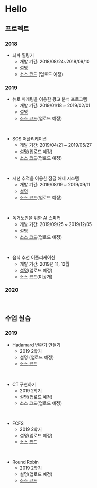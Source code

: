 # Hello


## 프로젝트

### 2018
- 뇌파 힐링기  
  - 개발 기간: 2018/08/24~2018/09/10
  - [설명](https://github.com/minji-o-j/Healing-Machine-with-BrainWave/blob/master/README.md)
  - [소스 코드](https://github.com/minji-o-j/Healing-Machine-with-BrainWave) (업로드 예정)
  

### 2019
- 뉴로 마케팅을 이용한 광고 분석 프로그램  
  - 개발 기간: 2019/01/18 ~ 2019/02/01  
  - [설명](https://github.com/minji-o-j/Advertisement-Analysis-Program/blob/master/README.md)
  - [소스 코드](https://github.com/minji-o-j/Advertisement-Analysis-Program)(업로드 예정)
<br>
 
- SOS 어플리케이션  
  - 개발 기간: 2019/04/21 ~ 2019/05/27  
  - [설명](https://github.com/minji-o-j/SOS-Application/blob/master/README.md)(업로드 예정)  
  - [소스 코드](https://github.com/minji-o-j/SOS-Application)(업로드 예정)
<br>
  
- 시선 추적을 이용한 잠금 해제 시스템  
  - 개발 기간: 2019/08/19 ~ 2019/09/11  
  - [설명](https://github.com/minji-o-j/Unlocking-System-with-Gaze-Tracking/blob/master/README.md)
  - [소스 코드](https://github.com/minji-o-j/Unlocking-System-with-Gaze-Tracking)(업로드 예정)
<br>
  
- 독거노인을 위한 AI 스피커  
  - 개발 기간: 2019/09/25 ~ 2019/12/05
  - [설명](https://github.com/minji-o-j/AI-Speaker-for-Senior-Citizen/blob/master/README.md)
  - [소스 코드](https://github.com/minji-o-j/AI-Speaker-for-Senior-Citizen)(업로드 예정)  
<br>

- 음식 추천 어플리케이션  
  - 개발 기간: 2019년 11, 12월  
  - [설명](https://github.com/minji-o-j/Food-Recommendation-Application/blob/master/README.md)(업로드 예정)  
  - 소스 코드(미공개)
  

### 2020
<br>


## 수업 실습
### 2019
- Hadamard 변환기 만들기  
  - 2019 2학기
  - 설명 (업로드 예정)
  - [소스 코드](https://github.com/minji-o-j/DSP/tree/master/hadamard)  
<br>
  
- CT 구현하기  
  - 2019 2학기
  - 설명(업로드 예정)
  - 소스 코드(업로드 예정)
<br>

- FCFS  
  - 2019 2학기
  - 설명(업로드 예정)
  - [소스 코드](https://github.com/minji-o-j/Operating-System_19Fall/tree/master/FCFS)
<br>

- Round Robin
  - 2019 2학기
  - 설명(업로드 예정)
  - [소스 코드](https://github.com/minji-o-j/Operating-System_19Fall/tree/master/RoundRobin)
